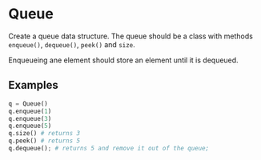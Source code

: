 # Queue

Create a queue data structure. The queue should be a class with methods ```enqueue()```, ```dequeue()```, ```peek()``` and ```size```.

Enqueueing ane element should store an element until it is dequeued.

## Examples
```python
q = Queue()
q.enqueue(1)
q.enqueue(3)
q.enqueue(5)
q.size() # returns 3
q.peek() # returns 5
q.dequeue(); # returns 5 and remove it out of the queue;
```